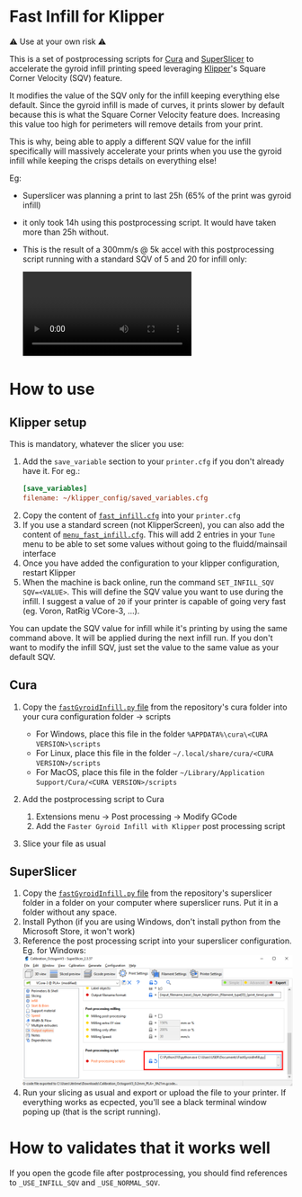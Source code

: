 # Fast Infill for Klipper

:warning: Use at your own risk :warning:

This is a set of postprocessing scripts for [Cura](https://ultimaker.com/software/ultimaker-cura) and [SuperSlicer](https://github.com/supermerill/SuperSlicer) to accelerate the gyroid infill printing speed leveraging [Klipper](https://www.klipper3d.org/)'s Square Corner Velocity (SQV) feature.

It modifies the value of the SQV only for the infill keeping everything else default. Since the gyroid infill is made of curves, it prints slower by default because this is what the Square Corner Velocity feature does. Increasing this value too high for perimeters will remove details from your print.

This is why, being able to apply a different SQV value for the infill specifically will massively accelerate your prints when you use the gyroid infill while keeping the crisps details on everything else!

Eg:
* Superslicer was planning a print to last 25h (65% of the print was gyroid infill)
* it only took 14h using this postprocessing script. It would have taken more than 25h without.

* This is the result of a 300mm/s @ 5k accel with this postprocessing script running with a standard SQV of 5 and 20 for infill only:

    ![fast_infill_video](docs/videos/fast_infill.mp4)

# How to use

## Klipper setup

This is mandatory, whatever the slicer you use:

1. Add the `save_variable` section to your `printer.cfg` if you don't already have it. For eg.:
    ```ini
    [save_variables]
    filename: ~/klipper_config/saved_variables.cfg
    ```
1. Copy the content of [`fast_infill.cfg`](klipper/fast_infill.cfg) into your `printer.cfg`
1. If you use a standard screen (not KlipperScreen), you can also add the content of [`menu_fast_infill.cfg`](klipper/menu_fast_infill.cfg). This will add 2 entries in your `Tune` menu to be able to set some values without going to the fluidd/mainsail interface
1. Once you have added the configuration to your klipper configuration, restart Klipper
1. When the machine is back online, run the command `SET_INFILL_SQV SQV=<VALUE>`. This will define the SQV value you want to use during the infill. I suggest a value of `20` if your printer is capable of going very fast (eg. Voron, RatRig VCore-3, ...).

You can update the SQV value for infill while it's printing by using the same command above. It will be applied during the next infill run. If you don't want to modify the infill SQV, just set the value to the same value as your default SQV.

## Cura

1. Copy the [`fastGyroidInfill.py` file](cura/FastGyroidInfill.py) from the repository's cura folder into your cura configuration folder -> scripts

    * For Windows, place this file in the folder `%APPDATA%\cura\<CURA VERSION>\scripts`
    * For Linux, place this file in the folder `~/.local/share/cura/<CURA VERSION>/scripts`
    * For MacOS, place this file in the folder `~/Library/Application Support/Cura/<CURA VERSION>/scripts`

1. Add the postprocessing script to Cura

    1. Extensions menu -> Post processing -> Modify GCode
    1. Add the `Faster Gyroid Infill with Klipper` post processing script

1. Slice your file as usual

## SuperSlicer

1. Copy the [`fastGyroidInfill.py` file](superslicer/FastGyroidInfill.py) from the repository's superslicer folder in a folder on your computer where superslicer runs. Put it in a folder without any space.
1. Install Python (if you are using Windows, don't install python from the Microsoft Store, it won't work)
1. Reference the post processing script into your superslicer configuration. Eg. for Windows:
    ![superslicer_config](docs/images/superslicer_config.png)
1. Run your slicing as usual and export or upload the file to your printer. If everything works as ecpected, you'll see a black terminal window poping up (that is the script running).

# How to validates that it works well

If you open the gcode file after postprocessing, you should find references to `_USE_INFILL_SQV` and `_USE_NORMAL_SQV`.